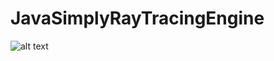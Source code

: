 # JavaSimplyRayTracingEngine
![alt text](https://github.com/JustSayMeh/JavaSimplyRayTracingEngine/tree/master/iamges/1.png?raw=true)
